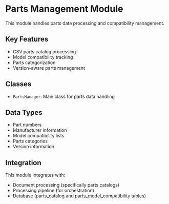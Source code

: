 # Parts Management Module

This module handles parts data processing and compatibility management.

## Key Features
- CSV parts catalog processing
- Model compatibility tracking
- Parts categorization
- Version-aware parts management

## Classes
- `PartsManager`: Main class for parts data handling

## Data Types
- Part numbers
- Manufacturer information
- Model compatibility lists
- Parts categories
- Version information

## Integration
This module integrates with:
- Document processing (specifically parts catalogs)
- Processing pipeline (for orchestration)
- Database (parts_catalog and parts_model_compatibility tables)